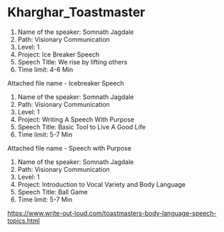 # Kharghar_Toastmaster


1)	Name of the speaker: Somnath Jagdale
2)	Path: Visionary Communication
3)	Level: 1
4)	Project: Ice Breaker Speech
5)	Speech Title: We rise by lifting others
6)	Time limit: 4-6 Min

Attached file name - Icebreaker Speech

1)	Name of the speaker: Somnath Jagdale
2)	Path: Visionary Communication
3)	Level: 1
4)	Project: Writing A Speech With Purpose
5)	Speech Title: Basic Tool to Live A Good Life
6)	Time limit: 5-7 Min

Attached file name - Speech with Purpose



1)	Name of the speaker: Somnath Jagdale
2)	Path: Visionary Communication
3)	Level: 1
4)	Project: Introduction to Vocal Variety and Body Language
5)	Speech Title: Ball Game
6)	Time limit: 5-7 Min


https://www.write-out-loud.com/toastmasters-body-language-speech-topics.html
